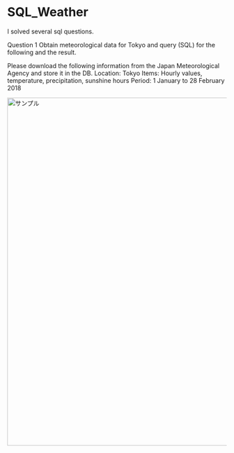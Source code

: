 # SQL_Weather
I solved several sql questions. 

Question 1
Obtain meteorological data for Tokyo and query (SQL) for the following and the result.

Please download the following information from the Japan Meteorological Agency and store it in the DB.
Location: Tokyo
Items: Hourly values, temperature, precipitation, sunshine hours
Period: 1 January to 28 February 2018

<img width="800" src="https://user-images.githubusercontent.com/60038634/139061660-059921e6-d26d-4263-9501-ad692aa98b06.png" alt="サンプル" title="サンプル">
